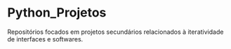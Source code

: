 # Python_Projetos
 Repositórios focados em projetos secundários relacionados à iteratividade de interfaces e softwares.
